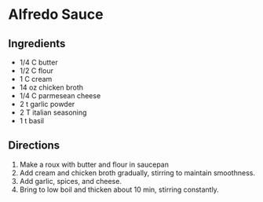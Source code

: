# Alfredo Sauce

## Ingredients
*	1/4		C	butter
*	1/2		C	flour
*	1		C	cream
*	14	oz	chicken broth
*	1/4		C	parmesean cheese
*	2		t	garlic powder
*	2		T	italian seasoning
* 1		t	basil

## Directions
1.	Make a roux with butter and flour in saucepan
2.  Add cream and chicken broth gradually, stirring to maintain smoothness.
3.	Add garlic, spices, and cheese. 
4.	Bring to low boil and thicken about 10 min, stirring constantly.
